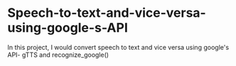 # Speech-to-text-and-vice-versa-using-google-s-API

In this project, I would convert speech to text and vice versa using google's API- gTTS and recognize_google()
